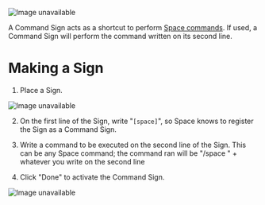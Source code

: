 ![Image unavailable](https://i.imgur.com/kFy0wtV.png)

A Command Sign acts as a shortcut to perform [Space commands](Commands-and-Permissions). If used, a Command Sign will perform the command written on its second line.

# Making a Sign

1. Place a Sign.

![Image unavailable](https://i.imgur.com/TT6EOYX.png)

2. On the first line of the Sign, write "`[space]`", so Space knows to register the Sign as a Command Sign.

3. Write a command to be executed on the second line of the Sign. This can be any Space command; the command ran will be "/space " + whatever you write on the second line

4. Click "Done" to activate the Command Sign.

![Image unavailable](https://i.imgur.com/X66HogH.png)
